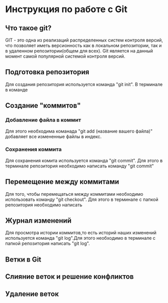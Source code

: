 # Инструкция по работе с Git

## Что такое git?

GIT - это одна из реализаций распределенных систем контроля версий, что позволяет иметь версионность как в локальном репозитории, так и в удаленном репозитории(общем для всех). Git является на данный момент самой популярной системой контроля версий.

## Подготовка репозитория


Для создания репозитория используется команда "git init". В терминале в команде 


## Создание "коммитов"

### Добавление файла в коммит

Для этого необходима команада "git add (название вашего файла)" добавляет все измененные файлы в индекс.

### Сохранения коммита

Для сохранения комита используется команда "git commit".  Для этого в терминале репозитория необходимо написать команду "git commit"



## Перемещение между коммитами

Для того, чтобы перемещаться между коммитами необходимо использовать команду "git checkout". Для этого в терминале с папкой репозитория необходимо написать



## Журнал изменений




Для просмотра истории коммитов,то есть историй наших изменений используется команда "git log".Для этого необходимо в терминале с папкой репозитория написать "git log".

## Ветки в Git

## Слияние веток и решение конфликтов

## Удаление веток 

